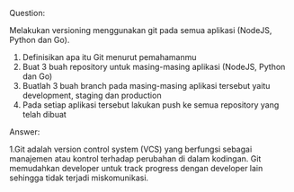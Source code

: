 Question:

Melakukan versioning menggunakan git pada semua aplikasi (NodeJS, Python dan Go).

1.  Definisikan apa itu Git menurut pemahamanmu
2. Buat 3 buah repository untuk masing-masing aplikasi (NodeJS, Python dan Go)
3. Buatlah 3 buah branch pada masing-masing aplikasi tersebut yaitu development, staging dan production
4. Pada setiap aplikasi tersebut lakukan push ke semua repository yang telah dibuat

Answer:


1.Git adalah version control system (VCS) yang berfungsi sebagai manajemen atau kontrol
terhadap perubahan di dalam kodingan. Git memudahkan developer untuk track progress
dengan developer lain sehingga tidak terjadi miskomunikasi.
